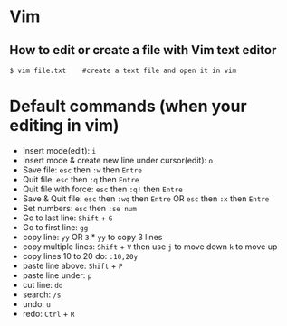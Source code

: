 # Vim

## How to edit or create a file with Vim text editor

```
$ vim file.txt    #create a text file and open it in vim
```

# Default commands (when your editing in vim)
- Insert mode(edit): `i`
- Insert mode & create new line under cursor(edit): `o`
- Save file: `esc` then `:w` then `Entre`
- Quit file: `esc` then `:q` then `Entre`
- Quit file with force: `esc` then `:q!` then `Entre`
- Save & Quit file: `esc` then `:wq` then `Entre` OR `esc` then `:x` then `Entre`
- Set numbers: `esc` then `:se num`
- Go to last line: `Shift` + `G`
- Go to first line: `gg`
- copy line: `yy` OR `3` * `yy` to copy 3 lines
- copy multiple lines: `Shift` + `V` then use `j` to move down `k` to move up
- copy lines 10 to 20 do: `:10,20y`
- paste line above: `Shift` + `P`
- paste line under: `p`
- cut line: `dd`
- search: `/s`
- undo: `u`
- redo: `Ctrl` + `R`
